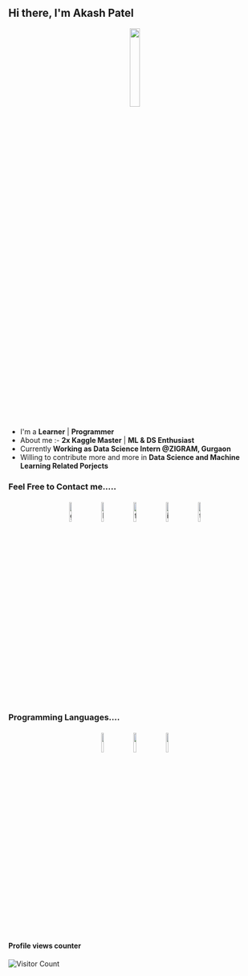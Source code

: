 ## Hi there, I'm Akash Patel 

<p align="center">
<img width="20%" src="https://img.icons8.com/ios-filled/96/000000/programming.png"/>
</p>


- I'm a **Learner** | **Programmer** 
- About me :- **2x Kaggle Master** | **ML & DS Enthusiast**
- Currently **Working as Data Science Intern @ZIGRAM, Gurgaon**
- Willing to contribute more and more in **Data Science and Machine Learning Related Porjects**


### Feel Free to Contact me.....

<p align="center">
	<a href="https://github.com/imakash3011"><img alt="github" width="10%" style="padding:5px" src="https://img.icons8.com/clouds/100/000000/github.png"/></a>
	<a href="https://www.linkedin.com/in/imakash3011/"><img alt="linkedin" width="10%" style="padding:5px" src="https://img.icons8.com/clouds/100/000000/linkedin.png"/></a>
	<a href="https://www.facebook.com/imakash3011/"><img alt="facebook" width="10%" style="padding:5px" src="https://img.icons8.com/clouds/100/000000/facebook-new.png"/></a>
	<a href="https://www.instagram.com/imakash3011/"><img alt="instagram" width="10%" style="padding:5px" src="https://img.icons8.com/clouds/100/000000/instagram.png"/></a>
	<a href="https://twitter.com/imakash3011"><img alt="twitter" width="10%" style="padding:5px" src="https://img.icons8.com/clouds/100/000000/twitter.png"/></a>
</p>

### Programming Languages....

<p align="center">
	<img width="10%" style="padding:5px" src="https://img.icons8.com/color/144/000000/java-coffee-cup-logo.png"/>
	<img width="10%" style="padding:5px" src="https://img.icons8.com/color/144/000000/python.png"/>
	<img width="10%" style="padding:5px" src="https://img.icons8.com/color/144/000000/javascript.png"/>
</p>

#### Profile views counter
![Visitor Count](https://profile-counter.glitch.me/{imakash3011}/count.svg)





